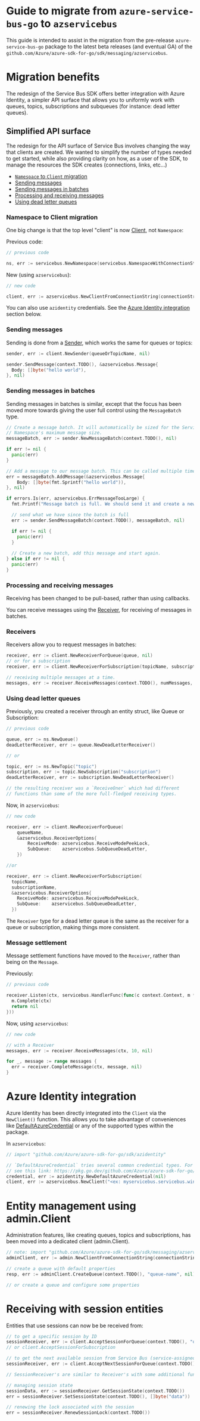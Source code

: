 # Guide to migrate from `azure-service-bus-go` to `azservicebus`

This guide is intended to assist in the migration from the pre-release `azure-service-bus-go` package to the latest beta releases (and eventual GA) of the `github.com/Azure/azure-sdk-for-go/sdk/messaging/azservicebus`.

# Migration benefits

The redesign of the Service Bus SDK offers better integration with Azure Identity, a simpler API surface that allows you to uniformly work with queues, topics, subscriptions and subqueues (for instance: dead letter queues).

## Simplified API surface

The redesign for the API surface of Service Bus involves changing the way that clients are created. We wanted to simplify the number of types needed to get started, while also providing clarity on how, as a user of the SDK, to manage the resources the SDK creates (connections, links, etc...)

- [`Namespace` to `Client` migration](#namespace-to-client-migration)
- [Sending messages](#sending-messages)
- [Sending messages in batches](#sending-messages-in-batches)
- [Processing and receiving messages](#processing-and-receiving-messages)
- [Using dead letter queues](#using-dead-letter-queues)

### Namespace to Client migration

One big change is that the top level "client" is now [Client](https://pkg.go.dev/github.com/Azure/azure-sdk-for-go/sdk/messaging/azservicebus#Client), not `Namespace`:

Previous code:

```go
// previous code

ns, err := servicebus.NewNamespace(servicebus.NamespaceWithConnectionString())
```

New (using `azservicebus`):

```go
// new code

client, err := azservicebus.NewClientFromConnectionString(connectionString, nil)
```

You can also use `azidentity` credentials. See the [Azure Identity integration](#azure-identity-integration) section
below.

### Sending messages

Sending is done from a [Sender](https://pkg.go.dev/github.com/Azure/azure-sdk-for-go/sdk/messaging/azservicebus#Sender), which
works the same for queues or topics:

```go
sender, err := client.NewSender(queueOrTopicName, nil)

sender.SendMessage(context.TODO(), &azservicebus.Message{
  Body: []byte("hello world"),
}, nil)
```

### Sending messages in batches

Sending messages in batches is similar, except that the focus has been moved more
towards giving the user full control using the `MessageBatch` type.

```go
// Create a message batch. It will automatically be sized for the Service Bus
// Namespace's maximum message size.
messageBatch, err := sender.NewMessageBatch(context.TODO(), nil)

if err != nil {
  panic(err)
}

// Add a message to our message batch. This can be called multiple times.
err = messageBatch.AddMessage(&azservicebus.Message{
    Body: []byte(fmt.Sprintf("hello world")),
}, nil)

if errors.Is(err, azservicebus.ErrMessageTooLarge) {
  fmt.Printf("Message batch is full. We should send it and create a new one.\n")

  // send what we have since the batch is full
  err := sender.SendMessageBatch(context.TODO(), messageBatch, nil)

  if err != nil {
    panic(err)
  }
  
  // Create a new batch, add this message and start again.
} else if err != nil {
  panic(err)
}
```

### Processing and receiving messages

Receiving has been changed to be pull-based, rather than using callbacks. 

You can receive messages using the [Receiver](https://pkg.go.dev/github.com/Azure/azure-sdk-for-go/sdk/messaging/azservicebus#Receiver), for receiving of messages in batches.

### Receivers

Receivers allow you to request messages in batches:

```go
receiver, err := client.NewReceiverForQueue(queue, nil)
// or for a subscription
receiver, err := client.NewReceiverForSubscription(topicName, subscriptionName, nil)

// receiving multiple messages at a time. 
messages, err := receiver.ReceiveMessages(context.TODO(), numMessages, nil)
```

### Using dead letter queues

Previously, you created a receiver through an entity struct, like Queue or Subscription:

```go
// previous code

queue, err := ns.NewQueue()
deadLetterReceiver, err := queue.NewDeadLetterReceiver()

// or

topic, err := ns.NewTopic("topic")
subscription, err := topic.NewSubscription("subscription")
deadLetterReceiver, err := subscription.NewDeadLetterReceiver()

// the resulting receiver was a `ReceiveOner` which had different
// functions than some of the more full-fledged receiving types.
```

Now, in `azservicebus`:

```go
// new code

receiver, err := client.NewReceiverForQueue(
	queueName,
	&azservicebus.ReceiverOptions{
		ReceiveMode: azservicebus.ReceiveModePeekLock,
		SubQueue:    azservicebus.SubQueueDeadLetter,
	})

//or

receiver, err := client.NewReceiverForSubscription(
  topicName,
  subscriptionName,
  &azservicebus.ReceiverOptions{
    ReceiveMode: azservicebus.ReceiveModePeekLock,
    SubQueue:    azservicebus.SubQueueDeadLetter,
  })
```

The `Receiver` type for a dead letter queue is the same as the receiver for a 
queue or subscription, making things more consistent.

### Message settlement

Message settlement functions have moved to the `Receiver`, rather than being on the `Message`. 

Previously:

```go
// previous code

receiver.Listen(ctx, servicebus.HandlerFunc(func(c context.Context, m *servicebus.Message) error {
  m.Complete(ctx)
  return nil
}))
```

Now, using `azservicebus`:

```go
// new code

// with a Receiver
messages, err := receiver.ReceiveMessages(ctx, 10, nil)

for _, message := range messages {
  err = receiver.CompleteMessage(ctx, message, nil)
}
```

# Azure Identity integration

Azure Identity has been directly integrated into the `Client` via the `NewClient()` function. This allows you to take advantage of conveniences like [DefaultAzureCredential](https://pkg.go.dev/github.com/Azure/azure-sdk-for-go/sdk/azidentity#section-readme) or any of the supported types within the package.

In `azservicebus`:

```go
// import "github.com/Azure/azure-sdk-for-go/sdk/azidentity"

// `DefaultAzureCredential` tries several common credential types. For more credential types
// see this link: https://pkg.go.dev/github.com/Azure/azure-sdk-for-go/sdk/azidentity#readme-credential-types.
credential, err := azidentity.NewDefaultAzureCredential(nil)
client, err := azservicebus.NewClient("<ex: myservicebus.servicebus.windows.net>", credential, nil)
```

# Entity management using admin.Client

Administration features, like creating queues, topics and subscriptions, has been moved into a dedicated client (admin.Client).

```go
// note: import "github.com/Azure/azure-sdk-for-go/sdk/messaging/azservicebus/admin"
adminClient, err := admin.NewClientFromConnectionString(connectionString, nil)

// create a queue with default properties
resp, err := adminClient.CreateQueue(context.TODO(), "queue-name", nil)

// or create a queue and configure some properties
```

# Receiving with session entities

Entities that use sessions can now be be received from:

```go
// to get a specific session by ID
sessionReceiver, err := client.AcceptSessionForQueue(context.TODO(), "queue", "session-id", nil)
// or client.AcceptSessionForSubscription

// to get the next available session from Service Bus (service-assigned)
sessionReceiver, err := client.AcceptNextSessionForQueue(context.TODO(), "queue", nil)

// SessionReceiver's are similar to Receiver's with some additional functions:

// managing session state
sessionData, err := sessionReceiver.GetSessionState(context.TODO())
err = sessionReceiver.SetSessionState(context.TODO(), []byte("data"))

// renewing the lock associated with the session
err = sessionReceiver.RenewSessionLock(context.TODO())
```
